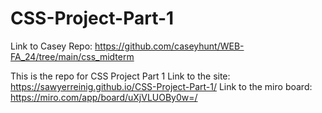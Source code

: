 # CSS-Project-Part-1
Link to Casey Repo: https://github.com/caseyhunt/WEB-FA_24/tree/main/css_midterm

This is the repo for CSS Project Part 1
Link to the site: https://sawyerreinig.github.io/CSS-Project-Part-1/
Link to the miro board: https://miro.com/app/board/uXjVLUOBy0w=/

